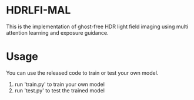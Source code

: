 # HDRLFI-MAL

This is the implementation of ghost-free HDR light field imaging using multi attention learning and exposure guidance.

# Usage
You can use the released code to train or test your own model.
1. run 'train.py' to train your own model
2. run 'test.py' to test the trained model
